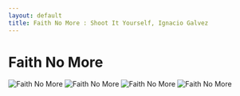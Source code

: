 ```yaml
---
layout: default
title: Faith No More : Shoot It Yourself, Ignacio Galvez
---
```


# Faith No More

![Faith No More](http://assets.farmhouse.co/publishing/1-shoot-it-yourself/images/faith-no-more-1.jpg)
![Faith No More](http://assets.farmhouse.co/publishing/1-shoot-it-yourself/images/faith-no-more-2.jpg)
![Faith No More](http://assets.farmhouse.co/publishing/1-shoot-it-yourself/images/faith-no-more-3.jpg)
![Faith No More](http://assets.farmhouse.co/publishing/1-shoot-it-yourself/images/faith-no-more-4.jpg)
